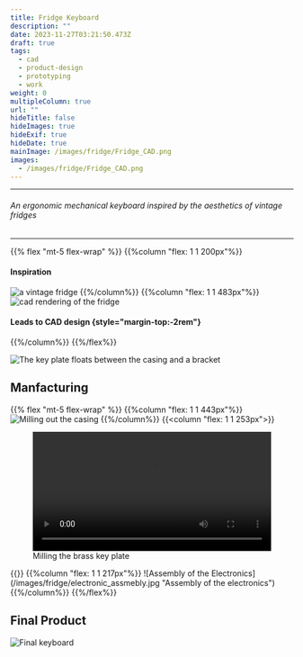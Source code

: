```yaml
---
title: Fridge Keyboard
description: ""
date: 2023-11-27T03:21:50.473Z
draft: true
tags:
  - cad
  - product-design
  - prototyping
  - work
weight: 0
multipleColumn: true
url: ""
hideTitle: false
hideImages: true
hideExif: true
hideDate: true
mainImage: /images/fridge/Fridge_CAD.png
images:
  - /images/fridge/Fridge_CAD.png
---
```


---
###### *An ergonomic mechanical keyboard inspired by the aesthetics of vintage fridges*
---
{{% flex "mt-5 flex-wrap" %}}
{{%column "flex: 1 1 200px"%}}
#### Inspiration
![a vintage fridge](/images/fridge/Vintage_Fridge.jpg)
{{%/column%}}
{{%column "flex: 1 1 483px"%}}
![cad rendering of the fridge](/images/fridge/Fridge_CAD.png)
#### Leads to CAD design {style="margin-top:-2rem"}
{{%/column%}}
{{%/flex%}}

![The key plate floats between the casing and a bracket](/images/fridge/Cross_Section_Annotated.png "The key plate floats between the casing and an aluminum bracket to dampen keystrokes and provide a smoother tactile experience")

## Manfacturing
{{% flex "mt-5 flex-wrap" %}}
{{%column "flex: 1 1 443px"%}}
![Milling out the casing](/images/fridge/milling_fridge.jpg "Milling out the casing")
{{%/column%}}
{{<column "flex: 1 1 253px">}}
<p></p>
<figure>
  <video width=100% autoplay loop>
      <source src="/videos/milling.webm" type="video/webm">
      Your browser does not support the video tag.  
  </video>
  <figcaption>Milling the brass key plate</figcaption>
</figure>
{{</column>}}
{{%column "flex: 1 1 217px"%}}
![Assembly of the Electronics](/images/fridge/electronic_assmebly.jpg "Assembly of the electronics")
{{%/column%}}
{{%/flex%}}

## Final Product

![Final keyboard](/images/fridge/Fridge_on_wood.jpg)